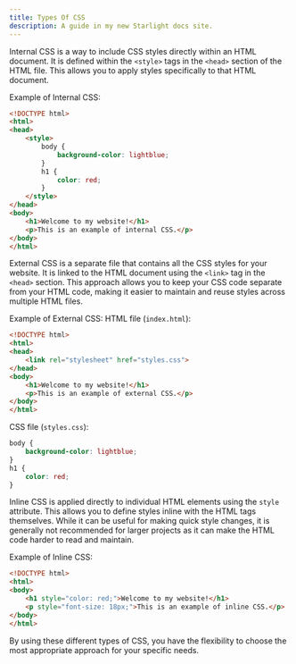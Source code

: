 ```yaml
---
title: Types Of CSS
description: A guide in my new Starlight docs site.
---
```


Internal CSS is a way to include CSS styles directly within an HTML document. It is defined within the `<style>` tags in the `<head>` section of the HTML file. This allows you to apply styles specifically to that HTML document.

Example of Internal CSS:
```html
<!DOCTYPE html>
<html>
<head>
    <style>
        body {
            background-color: lightblue;
        }
        h1 {
            color: red;
        }
    </style>
</head>
<body>
    <h1>Welcome to my website!</h1>
    <p>This is an example of internal CSS.</p>
</body>
</html>
```

External CSS is a separate file that contains all the CSS styles for your website. It is linked to the HTML document using the `<link>` tag in the `<head>` section. This approach allows you to keep your CSS code separate from your HTML code, making it easier to maintain and reuse styles across multiple HTML files.

Example of External CSS:
HTML file (`index.html`):
```html
<!DOCTYPE html>
<html>
<head>
    <link rel="stylesheet" href="styles.css">
</head>
<body>
    <h1>Welcome to my website!</h1>
    <p>This is an example of external CSS.</p>
</body>
</html>
```

CSS file (`styles.css`):
```css
body {
    background-color: lightblue;
}
h1 {
    color: red;
}
```

Inline CSS is applied directly to individual HTML elements using the `style` attribute. This allows you to define styles inline with the HTML tags themselves. While it can be useful for making quick style changes, it is generally not recommended for larger projects as it can make the HTML code harder to read and maintain.

Example of Inline CSS:
```html
<!DOCTYPE html>
<html>
<body>
    <h1 style="color: red;">Welcome to my website!</h1>
    <p style="font-size: 18px;">This is an example of inline CSS.</p>
</body>
</html>
```

By using these different types of CSS, you have the flexibility to choose the most appropriate approach for your specific needs.